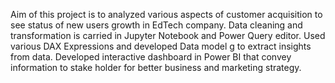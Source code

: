 Aim of this project is to analyzed various aspects of customer acquisition to see status of new users growth in
EdTech company.
Data cleaning and transformation is carried in Jupyter Notebook and Power Query editor.
Used various DAX Expressions and developed Data model g to extract insights from data.
Developed interactive dashboard in Power BI that convey information to stake holder for better business and
marketing strategy.
